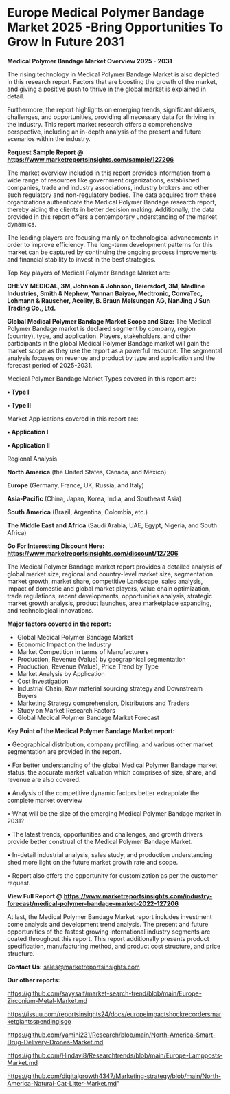 # Europe Medical Polymer Bandage Market 2025 -Bring Opportunities To Grow In Future 2031

<Strong> Medical Polymer Bandage Market Overview 2025 - 2031</strong>

The rising technology in Medical Polymer Bandage Market is also depicted in this research report. Factors that are boosting the growth of the market, and giving a positive push to thrive in the global market is explained in detail.

Furthermore, the report highlights on emerging trends, significant drivers, challenges, and opportunities, providing all necessary data for thriving in the industry. This report market research offers a comprehensive perspective, including an in-depth analysis of the present and future scenarios within the industry.

<strong>Request Sample Report @ <a href=https://www.marketreportsinsights.com/sample/127206>https://www.marketreportsinsights.com/sample/127206</a></strong>

The market overview included in this report provides information from a wide range of resources like government organizations, established companies, trade and industry associations, industry brokers and other such regulatory and non-regulatory bodies. The data acquired from these organizations authenticate the Medical Polymer Bandage research report, thereby aiding the clients in better decision making. Additionally, the data provided in this report offers a contemporary understanding of the market dynamics.

The leading players are focusing mainly on technological advancements in order to improve efficiency. The long-term development patterns for this market can be captured by continuing the ongoing process improvements and financial stability to invest in the best strategies.

Top Key players of Medical Polymer Bandage Market are:

<strong>CHEVY MEDICAL, 3M, Johnson & Johnson, Beiersdorf, 3M, Medline Industries, Smith & Nephew, Yunnan Baiyao, Medtronic, ConvaTec, Lohmann & Rauscher, Acelity, B. Braun Melsungen AG, NanJing J Sun Trading Co., Ltd.</strong>

<strong><b>Global Medical Polymer Bandage Market Scope and Size:</b></strong>
The Medical Polymer Bandage market is declared segment by company, region (country), type, and application. Players, stakeholders, and other participants in the global Medical Polymer Bandage market will gain the market scope as they use the report as a powerful resource. The segmental analysis focuses on revenue and product by type and application and the forecast period of 2025-2031.

Medical Polymer Bandage Market Types covered in this report are:

<strong>• Type I

• Type II</strong>

Market Applications covered in this report are:

<strong>• Application I

• Application II</strong> 

Regional Analysis

<strong>North America</strong> (the United States, Canada, and Mexico)

<strong>Europe</strong> (Germany, France, UK, Russia, and Italy)

<strong>Asia-Pacific</strong> (China, Japan, Korea, India, and Southeast Asia)

<strong>South America</strong> (Brazil, Argentina, Colombia, etc.)

<strong>The Middle East and Africa</strong> (Saudi Arabia, UAE, Egypt, Nigeria, and South Africa)

<strong>Go For Interesting Discount Here: <a href=https://www.marketreportsinsights.com/discount/127206>https://www.marketreportsinsights.com/discount/127206</a></strong>

The Medical Polymer Bandage market report provides a detailed analysis of global market size, regional and country-level market size, segmentation market growth, market share, competitive Landscape, sales analysis, impact of domestic and global market players, value chain optimization, trade regulations, recent developments, opportunities analysis, strategic market growth analysis, product launches, area marketplace expanding, and technological innovations.

<strong><b>Major factors covered in the report:</b></strong>
<ul>
  <li>Global Medical Polymer Bandage Market </li>
  <li>Economic Impact on the Industry</li>
  <li>Market Competition in terms of Manufacturers</li>
  <li>Production, Revenue (Value) by geographical segmentation</li>
  <li>Production, Revenue (Value), Price Trend by Type</li>
  <li>Market Analysis by Application</li>
  <li>Cost Investigation</li>
  <li>Industrial Chain, Raw material sourcing strategy and Downstream Buyers</li>
  <li>Marketing Strategy comprehension, Distributors and Traders</li>
  <li>Study on Market Research Factors</li>
  <li>Global Medical Polymer Bandage Market Forecast</li>
</ul>

<strong><b>Key Point of the Medical Polymer Bandage Market report:</b></strong>

• Geographical distribution, company profiling, and various other market segmentation are provided in the report.

• For better understanding of the global Medical Polymer Bandage market status, the accurate market valuation which comprises of size, share, and revenue are also covered.

• Analysis of the competitive dynamic factors better extrapolate the complete market overview

• What will be the size of the emerging Medical Polymer Bandage market in 2031?

• The latest trends, opportunities and challenges, and growth drivers provide better construal of the Medical Polymer Bandage Market.

• In-detail industrial analysis, sales study, and production understanding shed more light on the future market growth rate and scope.

• Report also offers the opportunity for customization as per the customer request.

<strong><b>View Full Report @ <a href=https://www.marketreportsinsights.com/industry-forecast/medical-polymer-bandage-market-2022-127206>https://www.marketreportsinsights.com/industry-forecast/medical-polymer-bandage-market-2022-127206</a></b></strong>


At last, the Medical Polymer Bandage Market report includes investment come analysis and development trend analysis. The present and future opportunities of the fastest growing international industry segments are coated throughout this report. This report additionally presents product specification, manufacturing method, and product cost structure, and price structure.

<strong>Contact Us:</strong>
sales@marketreportsinsights.com

<strong>Our other reports:</strong>

<a href=https://github.com/sayysaif/market-search-trend/blob/main/Europe-Zirconium-Metal-Market.md>https://github.com/sayysaif/market-search-trend/blob/main/Europe-Zirconium-Metal-Market.md</a>

<a href=https://issuu.com/reportsinsights24/docs/europeimpactshockrecordersmarketgiantsspendingisgo>https://issuu.com/reportsinsights24/docs/europeimpactshockrecordersmarketgiantsspendingisgo</a>

<a href=https://github.com/yamini231/Research/blob/main/North-America-Smart-Drug-Delivery-Drones-Market.md>https://github.com/yamini231/Research/blob/main/North-America-Smart-Drug-Delivery-Drones-Market.md</a>

<a href=https://github.com/Hindavi8/Researchtrends/blob/main/Europe-Lampposts-Market.md>https://github.com/Hindavi8/Researchtrends/blob/main/Europe-Lampposts-Market.md</a>

<a href=https://github.com/digitalgrowth4347/Marketing-strategy/blob/main/North-America-Natural-Cat-Litter-Market.md>https://github.com/digitalgrowth4347/Marketing-strategy/blob/main/North-America-Natural-Cat-Litter-Market.md</a>"
